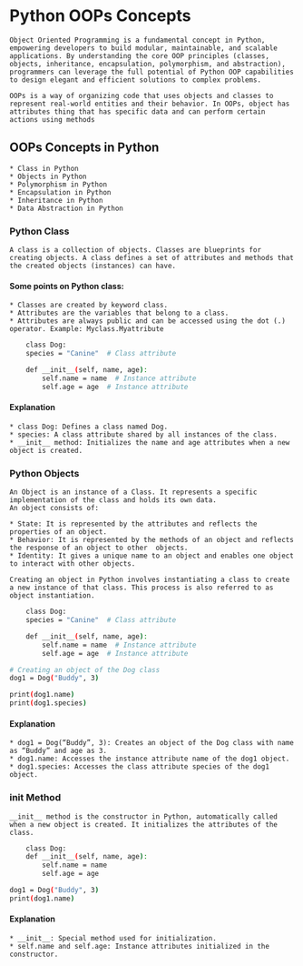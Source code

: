 # Python OOPs Concepts
    Object Oriented Programming is a fundamental concept in Python, empowering developers to build modular, maintainable, and scalable applications. By understanding the core OOP principles (classes, objects, inheritance, encapsulation, polymorphism, and abstraction), programmers can leverage the full potential of Python OOP capabilities to design elegant and efficient solutions to complex problems.

    OOPs is a way of organizing code that uses objects and classes to represent real-world entities and their behavior. In OOPs, object has attributes thing that has specific data and can perform certain actions using methods

## OOPs Concepts in Python
    * Class in Python
    * Objects in Python
    * Polymorphism in Python
    * Encapsulation in Python
    * Inheritance in Python
    * Data Abstraction in Python

### Python Class
    A class is a collection of objects. Classes are blueprints for creating objects. A class defines a set of attributes and methods that the created objects (instances) can have.

#### Some points on Python class: 
    * Classes are created by keyword class.
    * Attributes are the variables that belong to a class.
    * Attributes are always public and can be accessed using the dot (.) operator. Example: Myclass.Myattribute

``` bash
    class Dog:
    species = "Canine"  # Class attribute

    def __init__(self, name, age):
        self.name = name  # Instance attribute
        self.age = age  # Instance attribute
```

#### Explanation
    * class Dog: Defines a class named Dog.
    * species: A class attribute shared by all instances of the class.
    * __init__ method: Initializes the name and age attributes when a new object is created.


### Python Objects
    An Object is an instance of a Class. It represents a specific implementation of the class and holds its own data.
    An object consists of:

    * State: It is represented by the attributes and reflects the properties of an object.
    * Behavior: It is represented by the methods of an object and reflects the response of an object to other  objects.
    * Identity: It gives a unique name to an object and enables one object to interact with other objects.

    Creating an object in Python involves instantiating a class to create a new instance of that class. This process is also referred to as object instantiation.

``` bash
    class Dog:
    species = "Canine"  # Class attribute

    def __init__(self, name, age):
        self.name = name  # Instance attribute
        self.age = age  # Instance attribute

# Creating an object of the Dog class
dog1 = Dog("Buddy", 3)

print(dog1.name) 
print(dog1.species)
```

#### Explanation
    * dog1 = Dog(“Buddy”, 3): Creates an object of the Dog class with name as “Buddy” and age as 3.
    * dog1.name: Accesses the instance attribute name of the dog1 object.
    * dog1.species: Accesses the class attribute species of the dog1 object.

### __init__ Method
    __init__ method is the constructor in Python, automatically called when a new object is created. It initializes the attributes of the class.

``` bash
    class Dog:
    def __init__(self, name, age):
        self.name = name
        self.age = age

dog1 = Dog("Buddy", 3)
print(dog1.name)
```

#### Explanation
    * __init__: Special method used for initialization.
    * self.name and self.age: Instance attributes initialized in the constructor.